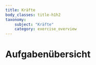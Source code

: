 ```yaml
---
title: Kräfte
body_classes: title-h1h2
taxonomy:
	subject: "Kräfte"
	category: exercise_overview
---
```


# Aufgabenübersicht
